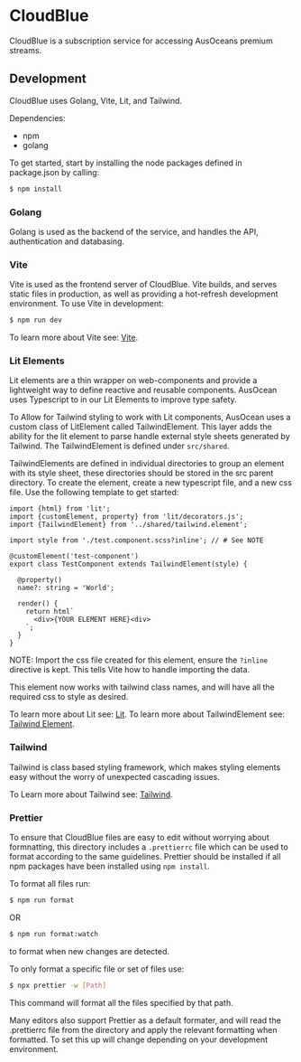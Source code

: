 # CloudBlue

CloudBlue is a subscription service for accessing AusOceans premium streams.

## Development

CloudBlue uses Golang, Vite, Lit, and Tailwind.

Dependencies:

- npm
- golang

To get started, start by installing the node packages defined in package.json
by calling:

```bash
$ npm install
```

### Golang

Golang is used as the backend of the service, and handles the API,
authentication and databasing.

### Vite

Vite is used as the frontend server of CloudBlue. Vite builds, and serves
static files in production, as well as providing a hot-refresh development
environment. To use Vite in development:

```bash
$ npm run dev
```

To learn more about Vite see: [Vite](https://vite.dev).

### Lit Elements

Lit elements are a thin wrapper on web-components and provide a lightweight
way to define reactive and reusable components. AusOcean uses Typescript to
in our Lit Elements to improve type safety.

To Allow for Tailwind styling to work with Lit components, AusOcean uses a
custom class of LitElement called TailwindElement. This layer adds the
ability for the lit element to parse handle external style sheets generated
by Tailwind. The TailwindElement is defined under `src/shared`.

TailwindElements are defined in individual directories to group an element
with its style sheet, these directories should be stored in the src parent
directory. To create the element, create a new typescript file, and a new css
file. Use the following template to get started:

```TSX
import {html} from 'lit';
import {customElement, property} from 'lit/decorators.js';
import {TailwindElement} from '../shared/tailwind.element';

import style from './test.component.scss?inline'; // # See NOTE

@customElement('test-component')
export class TestComponent extends TailwindElement(style) {

  @property()
  name?: string = 'World';

  render() {
    return html`
      <div>{YOUR ELEMENT HERE}<div>
    `;
  }
}
```

NOTE: Import the css file created for this element, ensure the `?inline`
directive is kept. This tells Vite how to handle importing the data.

This element now works with tailwind class names, and will have all the
required css to style as desired.

To learn more about Lit see: [Lit](https://lit.dev/).
To learn more about TailwindElement see: [Tailwind Element](https://github.com/butopen/web-components-tailwind-starter-kit).

### Tailwind

Tailwind is class based styling framework, which makes styling elements easy
without the worry of unexpected cascading issues.

To Learn more about Tailwind see: [Tailwind](https://tailwindcss.com/).

### Prettier

To ensure that CloudBlue files are easy to edit without worrying about formnatting, this directory includes
a `.prettierrc` file which can be used to format according to the same guidelines. Prettier should be installed
if all npm packages have been installed using `npm install`.

To format all files run:

```bash
$ npm run format
```

OR

```bash
$ npm run format:watch
```

to format when new changes are detected.

To only format a specific file or set of files use:

```bash
$ npx prettier -w [Path]
```

This command will format all the files specified by that path.

Many editors also support Prettier as a default formater, and will read the .prettierrc file from the directory and
apply the relevant formatting when formatted. To set this up will change depending on your development environment.
